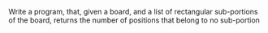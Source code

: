 Write a program, that, given a board, and a list of rectangular sub-portions of the board, returns the number of positions that belong to no sub-portion
